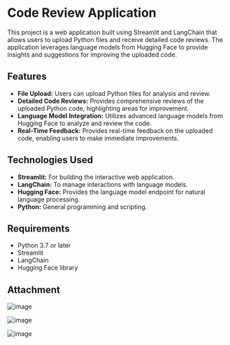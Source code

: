 # Code Review Application

This project is a web application built using Streamlit and LangChain that allows users to upload Python files and receive detailed code reviews. The application leverages language models from Hugging Face to provide insights and suggestions for improving the uploaded code.

## Features

- **File Upload:**
Users can upload Python files for analysis and review.
- **Detailed Code Reviews:**
Provides comprehensive reviews of the uploaded Python code, highlighting areas for improvement.
- **Language Model Integration:**
Utilizes advanced language models from Hugging Face to analyze and review the code.
- **Real-Time Feedback:**
Provides real-time feedback on the uploaded code, enabling users to make immediate improvements.

## Technologies Used

- **Streamlit:** For building the interactive web application.
- **LangChain:** To manage interactions with language models.
- **Hugging Face:** Provides the language model endpoint for natural language processing.
- **Python:** General programming and scripting.

## Requirements
- Python 3.7 or later
- Streamlit
- LangChain
- Hugging Face library

## Attachment

![image](https://github.com/user-attachments/assets/3a3a186a-b0b6-4393-809b-4e1473262cf8)

![image](https://github.com/user-attachments/assets/b25f3c73-fa13-4228-af34-93ef172471dd)

![image](https://github.com/user-attachments/assets/d886cc3f-958d-4d0e-9394-e2464f408b37)



